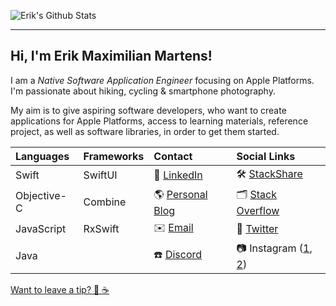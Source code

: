 ![Erik's Github Stats](https://github-readme-stats.vercel.app/api?username=erikmartens&theme=dracula&show_icons=true&count_private=true)

---

## Hi, I'm Erik Maximilian Martens!

I am a _Native Software Application Engineer_ focusing on Apple Platforms. I'm passionate about hiking, cycling & smartphone photography.

My aim is to give aspiring software developers, who want to create applications for Apple Platforms, access to learning materials, reference project, as well as software libraries, in order to get them started.

| Languages | Frameworks | Contact | Social Links |
|:--|:--|:--|:--|
| Swift | SwiftUI | 💼 [LinkedIn](https://www.linkedin.com/in/erik-maximilian-martens/) | 🛠 [StackShare](https://stackshare.io/erikmartens) |
| Objective-C | Combine | 🌎 [Personal Blog](https://erikmartens.weebly.com/) | 🗂 [Stack Overflow](https://stackoverflow.com/users/7270113/erik-m-martens) |
| JavaScript | RxSwift | ✉️ [Email](mailto:erikmartens.dev@icloud.com) | 🦜 [Twitter](https://twitter.com/erik_m_martens) |
| Java |  | ☎️ [Discord](https://discord.gg/swNfqge) | 📷 Instagram ([1](https://www.instagram.com/erik_m_martens/), [2](https://www.instagram.com/visuals_of_erik/)) |

[Want to leave a tip? 🍻 ☕️](https://github.com/erikmartens/erikmartens/blob/master/TIPPING.md)
